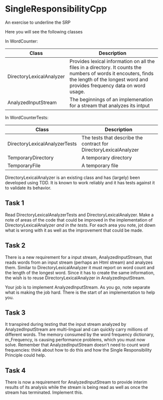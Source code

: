 # SingleResponsibilityCpp
An exercise to underline the SRP

Here you will see the following classes

In WordCounter:

| Class | Description |
|-------|-------------|
| DirectoryLexicalAnalyzer | Provides lexical information on all the files in a directory. It counts the numbers of words it encouters, finds the length of the longest word and provides frequency data on word usage. |
| AnalyzedInputStream | The beginnings of an implemenation for a stream that analyzes its intput  |

In WordCounterTests:

| Class | Description |
|-------|-------------|
| DirectoryLexicalAnalyzerTests | The tests that describe the contract for DirectoryLexicalAnalyzer |
| TemporaryDirectory | A temporary directory |
| TemporaryFile | A temporary file |

DirectoryLexicalAnalyzer is an existing class and has (largely) been developed using TDD. It is known to work reliably and it has tests against it to validate its behavior. 

## Task 1 
Read DirectoryLexicalAnalyzerTests and DirectoryLexicalAnalyzer. Make a note of areas of the code that could be improved in the implementation of DirectoryLexicalAnalyzer *and in the tests*.
For each area you note, jot down what is wrong with it as well as the improvement that could be made.

## Task 2
There is a new requirement for a input stream, AnalyzedInputStream, that reads words from an input stream (perhaps an Html stream) and analyzes them. 
Similar to DirectoryLexicalAnalyzer it must report on word count and the length of the longest word. Since it has to create the same information, the 
wish is to reuse DirectoryLexicalAnalyzer in AnalyzedInputStream.

Your job is to implement AnalyzedInputStream. As you go, note separate what is making the job hard. There is the start of an implementation to help you.

## Task 3
It transpired during testing that the input stream analyzed by AnalyzedInputStream are multi-lingual and can quickly carry millions of different words. The memory consumed by the 
word frequency dictionary, m_Frequency, is causing performance problems, which you must now solve. Remember that AnalyzedInputStream doesn't need to count word frequencies: think about
how to do this and how the Single Responsibility Principle could help. 

## Task 4
There is now a requirement for AnalyzedInputStream to provide interim results of its analysis while the stream is being read as well as once the stream has terminated. Implement this.
